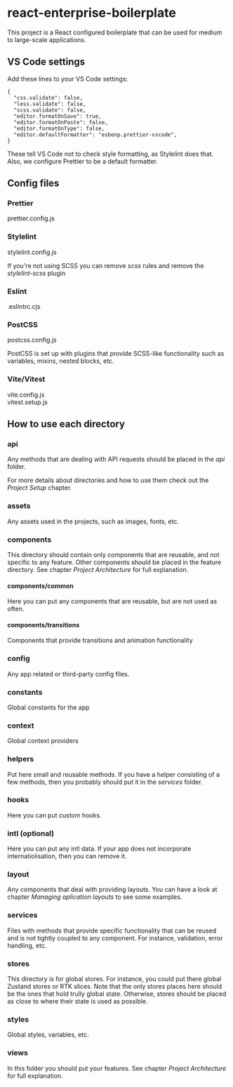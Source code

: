# react-enterprise-boilerplate

This project is a React configured boilerplate that can be used for medium to large-scale applications.

## VS Code settings

Add these lines to your VS Code settings:

```
{
  "css.validate": false,
  "less.validate": false,
  "scss.validate": false,
  "editor.formatOnSave": true,
  "editor.formatOnPaste": false,
  "editor.formatOnType": false,
  "editor.defaultFormatter": "esbenp.prettier-vscode",
}
```

These tell VS Code not to check style formatting, as Stylelint does that. Also, we configure Prettier to be a default formatter.

## Config files

### Prettier

prettier.config.js

### Stylelint

stylelint.config.js

If you're not using SCSS you can remove _scss_ rules and remove the _stylelint-scss_ plugin

### Eslint

.eslintrc.cjs

### PostCSS

postcss.config.js

PostCSS is set up with plugins that provide SCSS-like functionality such as variables, mixins, nested blocks, etc.

### Vite/Vitest

vite.config.js \
vitest.setup.js

## How to use each directory

### api

Any methods that are dealing with API requests should be placed in the _api_ folder.

For more details about directories and how to use them check out the _Project Setup_ chapter.

### assets

Any assets used in the projects, such as images, fonts, etc.

### components

This directory should contain only components that are reusable, and not specific to any feature. Other components should be placed in the feature directory. See chapter _Project Architecture_ for full explanation.

#### components/common

Here you can put any components that are reusable, but are not used as often.

#### components/transitions

Components that provide transitions and animation functionality

### config

Any app related or third-party config files.

### constants

Global constants for the app

### context

Global context providers

### helpers

Put here small and reusable methods. If you have a helper consisting of a few methods, then you probably should put it in the _services_ folder.

### hooks

Here you can put custom hooks.

### intl (optional)

Here you can put any intl data. If your app does not incorporate internatiolisation, then you can remove it.

### layout

Any components that deal with providing layouts. You can have a look at chapter _Managing aplication layouts_ to see some examples.

### services

Files with methods that provide specific functionality that can be reused and is not tightly coupled to any component. For instance, validation, error handling, etc.

### stores

This directory is for global stores. For instance, you could put there global Zustand stores or RTK slices. Note that the only stores places here should be the ones that hold trully global state. Otherwise, stores should be placed as close to where their state is used as possible.

### styles

Global styles, variables, etc.

### views

In this folder you should put your features. See chapter _Project Architecture_ for full explanation.
